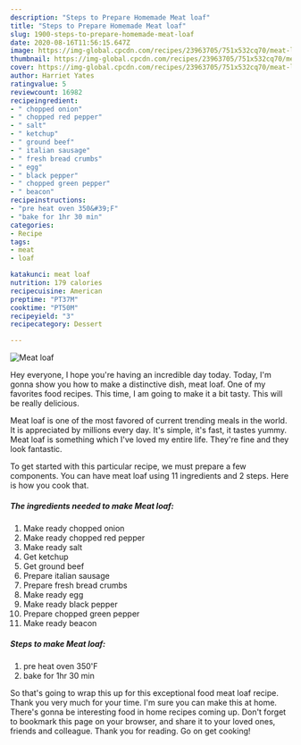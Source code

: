 ```yaml
---
description: "Steps to Prepare Homemade Meat loaf"
title: "Steps to Prepare Homemade Meat loaf"
slug: 1900-steps-to-prepare-homemade-meat-loaf
date: 2020-08-16T11:56:15.647Z
image: https://img-global.cpcdn.com/recipes/23963705/751x532cq70/meat-loaf-recipe-main-photo.jpg
thumbnail: https://img-global.cpcdn.com/recipes/23963705/751x532cq70/meat-loaf-recipe-main-photo.jpg
cover: https://img-global.cpcdn.com/recipes/23963705/751x532cq70/meat-loaf-recipe-main-photo.jpg
author: Harriet Yates
ratingvalue: 5
reviewcount: 16982
recipeingredient:
- " chopped onion"
- " chopped red pepper"
- " salt"
- " ketchup"
- " ground beef"
- " italian sausage"
- " fresh bread crumbs"
- " egg"
- " black pepper"
- " chopped green pepper"
- " beacon"
recipeinstructions:
- "pre heat oven 350&#39;F"
- "bake for 1hr 30 min"
categories:
- Recipe
tags:
- meat
- loaf

katakunci: meat loaf 
nutrition: 179 calories
recipecuisine: American
preptime: "PT37M"
cooktime: "PT50M"
recipeyield: "3"
recipecategory: Dessert

---
```



![Meat loaf](https://img-global.cpcdn.com/recipes/23963705/751x532cq70/meat-loaf-recipe-main-photo.jpg)

Hey everyone, I hope you're having an incredible day today. Today, I'm gonna show you how to make a distinctive dish, meat loaf. One of my favorites food recipes. This time, I am going to make it a bit tasty. This will be really delicious.



Meat loaf is one of the most favored of current trending meals in the world. It is appreciated by millions every day. It's simple, it's fast, it tastes yummy. Meat loaf is something which I've loved my entire life. They're fine and they look fantastic.


To get started with this particular recipe, we must prepare a few components. You can have meat loaf using 11 ingredients and 2 steps. Here is how you cook that.

<!--inarticleads1-->

##### The ingredients needed to make Meat loaf:

1. Make ready  chopped onion
1. Make ready  chopped red pepper
1. Make ready  salt
1. Get  ketchup
1. Get  ground beef
1. Prepare  italian sausage
1. Prepare  fresh bread crumbs
1. Make ready  egg
1. Make ready  black pepper
1. Prepare  chopped green pepper
1. Make ready  beacon




<!--inarticleads2-->

##### Steps to make Meat loaf:

1. pre heat oven 350&#39;F
1. bake for 1hr 30 min




So that's going to wrap this up for this exceptional food meat loaf recipe. Thank you very much for your time. I'm sure you can make this at home. There's gonna be interesting food in home recipes coming up. Don't forget to bookmark this page on your browser, and share it to your loved ones, friends and colleague. Thank you for reading. Go on get cooking!
